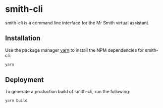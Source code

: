 # smith-cli

smith-cli is a command line interface for the Mr Smith virtual assistant.

## Installation

Use the package manager [yarn](https://yarnpkg.com/lang/en/) to install the NPM dependencies for smith-cli:

```bash
yarn
```

## Deployment

To generate a production build of smith-cli, run the following:

```bash
yarn build
```